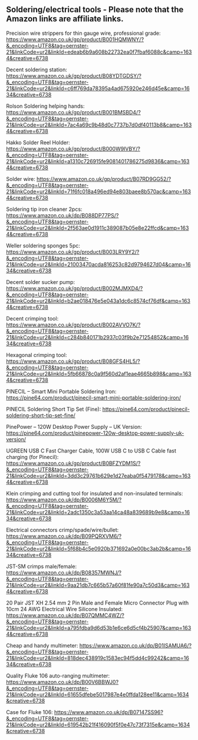 ## Soldering/electrical tools - Please note that the Amazon links are affiliate links.

Precision wire strippers for thin gauge wire, professional grade: https://www.amazon.co.uk/gp/product/B001HQMWNY/?&_encoding=UTF8&tag=oernster-21&linkCode=ur2&linkId=edeab6b9a608b22732ea0f7fbaf6088c&camp=1634&creative=6738

Decent soldering station: https://www.amazon.co.uk/gp/product/B08YDTGDSY/?&_encoding=UTF8&tag=oernster-21&linkCode=ur2&linkId=c6ff769da78395a4ad675920e246d45e&camp=1634&creative=6738

Rolson Soldering helping hands: https://www.amazon.co.uk/gp/product/B001BMSBD4/?&_encoding=UTF8&tag=oernster-21&linkCode=ur2&linkId=7ac4a69c9b48d0c7737b7d0df40113b8&camp=1634&creative=6738

Hakko Solder Reel Holder: https://www.amazon.co.uk/gp/product/B000W9IVBY/?&_encoding=UTF8&tag=oernster-21&linkCode=ur2&linkId=a1310c726915fe9081401786275d9836&camp=1634&creative=6738

Solder wire: https://www.amazon.co.uk/gp/product/B07RD9GG52/?&_encoding=UTF8&tag=oernster-21&linkCode=ur2&linkId=71f6fc018a496ed94e803baee8b570ac&camp=1634&creative=6738

Soldering tip iron cleaner 2pcs: https://www.amazon.co.uk/dp/B088DP77PS/?&_encoding=UTF8&tag=oernster-21&linkCode=ur2&linkId=2f563ae0d1911c389087b05e8e22ffcd&camp=1634&creative=6738

Weller soldering sponges 5pc: https://www.amazon.co.uk/gp/product/B003LRY9Y2/?&_encoding=UTF8&tag=oernster-21&linkCode=ur2&linkId=21003470acda816253c82d9794627d04&camp=1634&creative=6738

Decent solder sucker pump: https://www.amazon.co.uk/gp/product/B002MJMXD4/?&_encoding=UTF8&tag=oernster-21&linkCode=ur2&linkId=b2ae018476e5e043a1dc6c8574cf76df&camp=1634&creative=6738

Decent crimping tool: https://www.amazon.co.uk/gp/product/B002AVVO7K/?&_encoding=UTF8&tag=oernster-21&linkCode=ur2&linkId=c284b840171b2937c03f9b2e71254852&camp=1634&creative=6738

Hexagonal crimping tool: https://www.amazon.co.uk/gp/product/B08GFS4HL5/?&_encoding=UTF8&tag=oernster-21&linkCode=ur2&linkId=5fb66878c0a9f560d2af1eae4665b898&camp=1634&creative=6738

PINECIL – Smart Mini Portable Soldering Iron: https://pine64.com/product/pinecil-smart-mini-portable-soldering-iron/

PINECIL Soldering Short Tip Set (Fine): https://pine64.com/product/pinecil-soldering-short-tip-set-fine/

PinePower – 120W Desktop Power Supply – UK Version: https://pine64.com/product/pinepower-120w-desktop-power-supply-uk-version/

UGREEN USB C Fast Charger Cable, 100W USB C to USB C Cable fast charging (for Pinecil): https://www.amazon.co.uk/gp/product/B0BFZYDM1S/?&_encoding=UTF8&tag=oernster-21&linkCode=ur2&linkId=3dd3c29761b629e1d27eaba0f5479178&camp=1634&creative=6738

Klein crimping and cutting tool for insulated and non-insulated terminals: https://www.amazon.co.uk/dp/B0006M6Y5M/?&_encoding=UTF8&tag=oernster-21&linkCode=ur2&linkId=2adc1350c3a53aa14ca48a839689b9e8&camp=1634&creative=6738

Electrical connectors crimp/spade/wire/bullet: https://www.amazon.co.uk/dp/B09PQRXVM6/?&_encoding=UTF8&tag=oernster-21&linkCode=ur2&linkId=5f68b4c5e0920b371692a0e00bc3ab2b&camp=1634&creative=6738

JST-SM crimps male/female: https://www.amazon.co.uk/dp/B08357MWNJ/?&_encoding=UTF8&tag=oernster-21&linkCode=ur2&linkId=9aa21db7c665b57a60f81fe90a7c50d3&camp=1634&creative=6738

20 Pair JST XH 2.54 mm 2 Pin Male and Female Micro Connector Plug with 10cm 24 AWG Electrical Wire Silicone Insulated: https://www.amazon.co.uk/dp/B07QMMC4WZ/?&_encoding=UTF8&tag=oernster-21&linkCode=ur2&linkId=a795fdba9d6d53b1e6ce6d5cf4b25907&camp=1634&creative=6738

Cheap and handy multimeter: https://www.amazon.co.uk/dp/B01ISAMUA6/?&_encoding=UTF8&tag=oernster-21&linkCode=ur2&linkId=818dec438919c1583ec94f5dd4c99242&camp=1634&creative=6738

Quality Fluke 106 auto-ranging multimeter: https://www.amazon.co.uk/dp/B00V6BBWJ0?&_encoding=UTF8&tag=oernster-21&linkCode=ur2&linkId=61655dfebe5017987e4e0ffda128ee11&camp=1634&creative=6738

Case for Fluke 106: https://www.amazon.co.uk/dp/B07147SS96?&_encoding=UTF8&tag=oernster-21&linkCode=ur2&linkId=619542b21f416090f5f0e47c73f7315e&camp=1634&creative=6738
